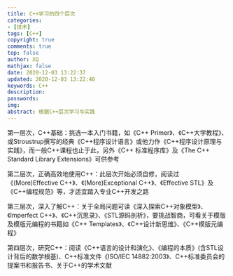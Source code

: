 ```yaml
---
title: C++学习的四个层次
categories: 
- [技术]
tags: [C++]
copyright: true
comments: true
top: false
author: XQ
mathjax: false
date: 2020-12-03 13:22:37
updated: 2020-12-03 13:22:40
keywords: C++
description: 
passwords:
img: 
abstract: 根据C++层次学习与实践
---
```


第一层次，C++基础：挑选一本入门书籍，如《C++ Primer》、《C++大学教程》、或Stroustrup撰写的经典《C++程序设计语言》或他力作《C++程序设计原理与实践》，而一般C++课程也止于此，另外《C++ 标准程序库》及《The C++ Standard Library Extensions》可供参考

第二层次，正确高效地使用C++：此层次开始必须自修，阅读过《(More)Effective C++》、《(More)Exceptional C++》、《Effective STL》及《C++编程规范》等，才适宜踏入专业C++开发之路

第三层次，深入了解C++：关于全局问题可读《深入探索C++对象模型》、《Imperfect C++》、《C++沉思录》、《STL源码剖析》，要挑战智商，可看关于模版及模版元编程的书籍如《C++ Templates》、《C++设计新思维》、《C++模版元编程》

第四层次，研究C++：阅读《C++语言的设计和演化》、《编程的本质》(含STL设计背后的数学根基)、C++标准文件《ISO/IEC 14882:2003》、C++标准委员会的提案书和报告书、关于C++的学术文献
